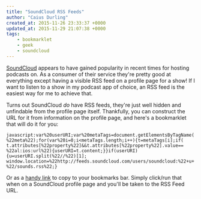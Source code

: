 ```yaml
---
title: "SoundCloud RSS Feeds"
author: "Caius Durling"
created_at: 2015-11-26 23:33:37 +0000
updated_at: 2015-11-29 21:07:38 +0000
tags:
    - bookmarklet
    - geek
    - soundcloud
---
```


[SoundCloud][] appears to have gained popularity in recent times for hosting podcasts on. As a consumer of their service they're pretty good at everything except having a visible RSS feed on a profile page for a show! If I want to listen to a show in my podcast app of choice, an RSS feed is the easiest way for me to achieve that.

[SoundCloud]: https://soundcloud.com

Turns out SoundCloud *do* have RSS feeds, they're just well hidden and unfindable from the profile page itself. Thankfully, you can construct the URL for it from information on the profile page, and here's a bookmarklet that will do it for you:

    javascript:var%20userURI;var%20metaTags=document.getElementsByTagName(
    %22meta%22);for(var%20i=0;i<metaTags.length;i++){t=metaTags[i];if(
    t.attributes[%22property%22]&&t.attributes[%22property%22].value==
    %22al:ios:url%22){userURI=t.content;}}if(userURI){u=userURI.split(%22//%22)[1];
    window.location=%22http://feeds.soundcloud.com/users/soundcloud:%22+u+
    %22/sounds.rss%22;}

Or as a [handy link][link] to copy to your bookmarks bar. Simply click/run that when on a SoundCloud profile page and you'll be taken to the RSS Feed URL.

[link]: javascript:var%20userURI;var%20metaTags=document.getElementsByTagName(%22meta%22);for(var%20i=0;i<metaTags.length;i++){t=metaTags[i];if(t.attributes[%22property%22]&&t.attributes[%22property%22].value==%22al:ios:url%22){userURI=t.content;}}if(userURI){u=userURI.split(%22//%22)[1];window.location=%22http://feeds.soundcloud.com/users/soundcloud:%22+u+%22/sounds.rss%22;}
